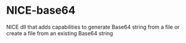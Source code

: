 # NICE-base64
NICE dll that adds capabilities to generate Base64 string from a file or create a file from an existing Base64 string
